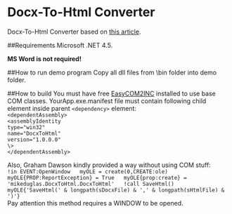 # Docx-To-Html Converter

Docx-To-Html Converter based on [this article](https://www.codeproject.com/Articles/1162184/Csharp-Docx-to-HTML-to-Docx).  

##Requirements
Microsoft .NET 4.5.  

**MS Word is not required!**

##How to run demo program
Copy all dll files from \bin folder into demo folder.

##How to build
You must have free [EasyCOM2INC](http://www.ingasoftplus.com/ProductDetail.php?ProductID=24) installed to use base COM classes.
YourApp.exe.manifest file must contain following child element inside parent `<dependency>` element:  
    `<dependentAssembly>`  
      `<assemblyIdentity `   
        `type="win32" `  
        `name="DocxToHtml" `  
        `version="1.0.0.0"`  
      `\>`  
    `</dependentAssembly>`  

Also, Graham Dawson kindly provided a way without using COM stuff:  
`
		!in EVENT:OpenWindow  
		myOLE = create(0,CREATE:ole)  
		myOLE{PROP:ReportException} = True  
		myOLE{prop:create} = 'mikeduglas.DocxToHtml.DocxToHtml'  
		!call SaveHtml()  
		myOLE{'SaveHtml(' & longpath(sDocxFile) & ',' & longpath(sHtmlFile) & ')'}  
`  
Pay attention this method requires a WINDOW to be opened.